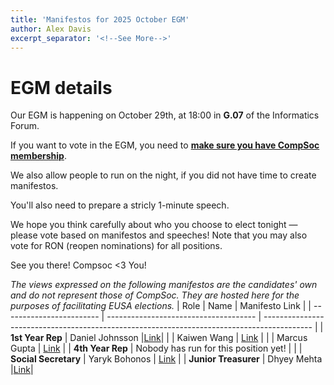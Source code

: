 ```yaml
---
title: 'Manifestos for 2025 October EGM'
author: Alex Davis
excerpt_separator: '<!--See More-->'
---
```

# EGM details
Our EGM is happening on October 29th, at 18:00 in **G.07** of the Informatics Forum.

If you want to vote in the EGM, you need to **[make sure you have CompSoc membership](https://www.eusa.ed.ac.uk/activities/view/compsoc)**.

We also allow people to run on the night, if you did not have time to create manifestos.

You'll also need to prepare a stricly 1-minute speech.

We hope you think carefully about who you choose to elect tonight — please vote based on manifestos and speeches! Note that you may also vote for RON (reopen nominations) for all positions.

See you there!
Compsoc <3 You!

_The views expressed on the following manifestos are the candidates' own and do not represent those of CompSoc. They are hosted here for the purposes of facilitating EUSA elections._
| Role                     | Name                                  | Manifesto Link                                                                             |
| ------------------------ | ------------------------------------- | ------------------------------------------------------------------------------------------ |
| **1st Year Rep**         | Daniel Johnsson |[Link](https://drive.google.com/file/d/1o4CIFfwt9_ZpCsi21Mtg5qbmNoFMowoi/view?usp=sharing)|
| | Kaiwen Wang | [Link](https://drive.google.com/file/d/1Rye4IMk4wEXO8RjyHky-dvspCb-u5_9m/view?usp=sharing) |
| | Marcus Gupta | [Link](https://drive.google.com/file/d/198l8DgiMKaAZ3LxYjJNj_mVba-2GSGEI/view?usp=sharing) |
| **4th Year Rep**         | Nobody has run for this position yet! |                                                                                            |
| **Social Secretary**     | Yaryk Bohonos |  [Link](https://drive.google.com/file/d/1ttigcMy9bFzN_TU53n3koko-XBu-_RCZ/view?usp=sharing)                                                                                          |
| **Junior Treasurer**     | Dhyey Mehta |[Link](https://drive.google.com/file/d/16QMchsdYJwQZ8c0CoPSfandHrMhVKSHV/view?usp=sharing)|
